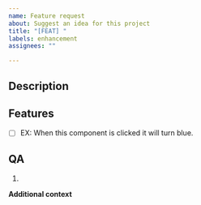```yaml
---
name: Feature request
about: Suggest an idea for this project
title: "[FEAT] "
labels: enhancement
assignees: ""

---
```


## Description
<!-- A clear and concise description of what you want to happen. -->

## Features
<!-- Specific implementable attributes for this solution. -->
- [ ] EX: When this component is clicked it will turn blue.

## QA
<!-- Define the steps for QA to test this new feature -->
1. 

**Additional context**
<!-- Add any other context or screenshots about the feature request here. -->
